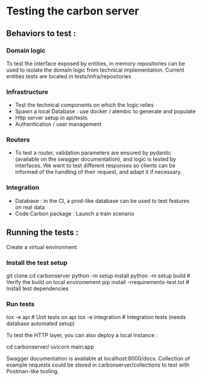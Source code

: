 # Testing the carbon server 


## Behaviors to test :


### Domain logic
To test the interface exposed by entities, in memory repositories can be used to isolate the domain logic from technical implementation.
Current entities tests are located in tests/infra/repositories


### Infrastructure
- Test the technical components on which the logic relies 
- Spawn a local Database : use docker / alembic to generate and populate
- Http server setup in api/tests
- Authentication / user management  

### Routers 
- To test a router, validation parameters are ensured by pydantic (available on the swagger documentation), and logic is tested by interfaces.
We want to test different responses so clients can be informed of the handling of their request, and adapt it if necessary.

### Integration
- Database : in the CI, a prod-like database can be used to test features on real data
- Code Carbon package : Launch a train scenario


## Running the tests :

Create a virtual environment

### Install the test setup 

git clone
cd carbonserver
python -m setup install
python -m setup build   # Verify the build on local environement
pip install -rrequirements-test.txt # Install test dependencies



### Run tests
tox -e api # Unit tests on api
tox -e integration # Integration tests (needs database automated setup)



To test the HTTP layer, you can also deploy a local instance :

cd carbonserver/
uvicorn main:app

Swagger documentation is available at localhost:8000/docs.
Collection of example requests could be stored in carbonserver/collections to test with Postman-like tooling.
